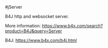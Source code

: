 #jServer

B4J http and websocket server.

More information: https://www.b4x.com/search?product=B4J&query=Server

B4J: https://www.b4x.com/b4j.html